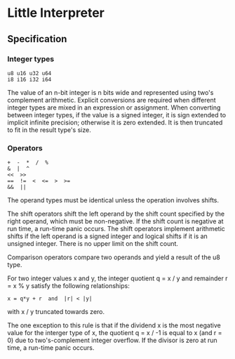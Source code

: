 # Little Interpreter

## Specification

### Integer types

```
u8 u16 u32 u64
i8 i16 i32 i64
```

The value of an n-bit integer is n bits wide and represented using two's
complement arithmetic. Explicit conversions are required when different integer
types are mixed in an expression or assignment. When converting between integer
types, if the value is a signed integer, it is sign extended to implicit
infinite precision; otherwise it is zero extended. It is then truncated to fit
in the result type's size.

### Operators

```
+  -  *  /  %
&  |  ^
<<  >>
==  !=  <  <=  >  >=
&&  ||
```

The operand types must be identical unless the operation involves shifts.

The shift operators shift the left operand by the shift count specified by the right operand, which must be non-negative. If the shift count is negative at run time, a run-time panic occurs. The shift operators implement arithmetic shifts if the left operand is a signed integer and logical shifts if it is an unsigned integer. There is no upper limit on the shift count.

Comparison operators compare two operands and yield a result of the u8 type.

For two integer values x and y, the integer quotient q = x / y and remainder r = x % y satisfy the following relationships:

```
x = q*y + r  and  |r| < |y|
```

with x / y truncated towards zero.

The one exception to this rule is that if the dividend x is the most negative value for the interger type of x, the quotient q = x / -1 is equal to x (and r = 0) due to two's-complement integer overflow.
If the divisor is zero at run time, a run-time panic occurs. 